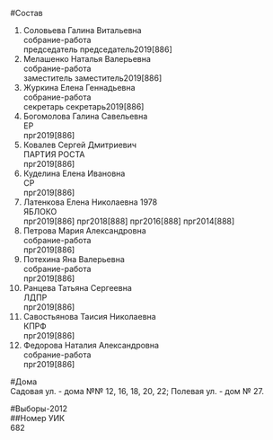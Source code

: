 #Состав  
1. Соловьева Галина Витальевна  
    собрание-работа  
    председатель председатель2019[886]  
2. Мелашенко Наталья Валерьевна  
    собрание-работа  
    заместитель заместитель2019[886]  
3. Журкина Елена Геннадьевна  
    собрание-работа  
    секретарь секретарь2019[886]  
4. Богомолова Галина Савельевна  
    ЕР  
    прг2019[886]  
5. Ковалев Сергей Дмитриевич  
    ПАРТИЯ РОСТА  
    прг2019[886]  
6. Куделина Елена Ивановна  
    СР  
    прг2019[886]  
7. Латенкова Елена Николаевна 1978  
    ЯБЛОКО  
    прг2019[886] прг2018[888] прг2016[888] прг2014[888]  
8. Петрова Мария Александровна  
    собрание-работа  
    прг2019[886]  
9. Потехина Яна Валерьевна  
    собрание-работа  
    прг2019[886]  
10. Ранцева Татьяна Сергеевна  
    ЛДПР  
    прг2019[886]  
11. Савостьянова Таисия Николаевна  
    КПРФ  
    прг2019[886]  
12. Федорова Наталия Александровна  
    собрание-работа  
    прг2019[886]  
  
#Дома  
Садовая ул. - дома №№ 12, 16, 18, 20, 22; Полевая ул. - дом № 27.  
  
#Выборы-2012  
##Номер УИК  
682  
